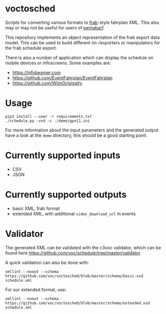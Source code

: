 # voctosched
Scripts for converting various formats to [frab](https://github.com/frab/frab)-style fahrplan XML.
This also may or may not be useful for users of [pentabarf](https://github.com/nevs/pentabarf).

This repository implements an object representation of the frab export data model.
This can be used to build different im-/exporters or manipulators for the frab schedule export.

There is also a number of application which can display the schedule on mobile devices or infoscreens.
Some examples are:

* https://infobeamer.com
* https://github.com/EventFahrplan/EventFahrplan
* https://github.com/Wilm0r/giggity

# Usage
```
pip3 install --user -r requirements.txt
./schedule.py -vvd -c ./demo/gpn11.ini
```
For more information about the input parameters and the generated output
have a look at the `demo` directory, this should be a good starting point.

# Currently supported inputs
* CSV
* JSON

# Currently supported outputs
* basic XML, frab format
* extended XML, with additional `video_download_url` in events

# Validator
The generated XML can be validated with the c3voc validator, which can be found here https://github.com/voc/schedule/tree/master/validator

A quick validation can also be done with:

```
xmllint --noout --schema https://github.com/voc/voctosched/blob/master/schema/basic.xsd schedule.xml
```

For our extended format, use:

```
xmllint --noout --schema https://github.com/voc/voctosched/blob/master/schema/extended.xsd schedule.xml
```
